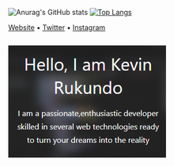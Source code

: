  <!-- Hi there! Feel free to make this your own but don't dare use my info -->
![Anurag's GitHub stats](https://github-readme-stats.vercel.app/api?username=rukundo-kevin&&count_private=true&&show_icons=true&theme=vue-dark&&hide_rank=true&&custom_title=Rukundo%Kevin(4armacy)%Stats&&include_all_commits=true)
[![Top Langs](https://github-readme-stats.vercel.app/api/top-langs/?username=rukundo-kevin&langs_count=3&&show_icons=true&theme=vue-dark)](https://github.com/anuraghazra/github-readme-stats)
 <div >
   <a href="https://rukundo-kevin.github.io" target="_blank">Website</a> • 
   <a href="https://www.twitter.com/rukundokevin_" target="_blank"><i class="fab fa-twitter"></i> Twitter</a> •
   <a href="https://www.instagram.com/rukundokev.in/" target="_blank">Instagram</a> </h4>
<div>
 <hr style="height:30%">
  <a href="https://rukundo-kevin.github.io">
   <img src="kevin.PNG" alt="kevin's Header"></a>
  <br>
 


